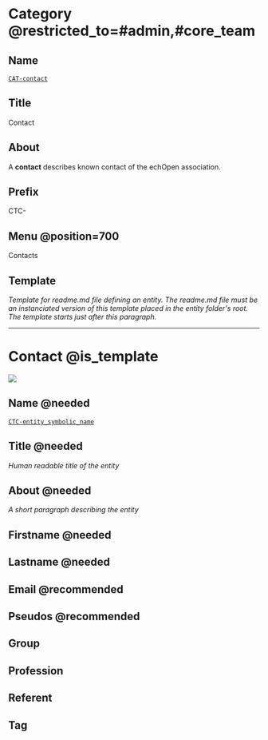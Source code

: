 # Category @restricted_to=#admin,#core_team
## Name
[`CAT-contact`]()

## Title
Contact

## About
A **contact** describes known contact of the echOpen association.

## Prefix
CTC-

## Menu @position=700
Contacts

## Template
*Template for readme.md file defining an entity. The
readme.md file must be an instanciated version of this template placed
in the entity folder's root. The template starts just after
this paragraph.*

--------------------------------------------------------------------------------

# Contact @is_template
![](viewme.jpg)

## Name @needed
[`CTC-entity_symbolic_name`]()

## Title @needed
*Human readable title of the entity*

## About @needed
*A short paragraph describing the entity*

## Firstname @needed

## Lastname @needed

## Email @recommended

## Pseudos @recommended

## Group

## Profession

## Referent

## Tag

